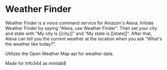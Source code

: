 # Weather Finder
Weather Finder is a voice command service for Amazon's Alexa. Initiate Weather Finder by saying "Alexa, use Weather Finder". Then set your city and state with "My city is [[city]]" and "My state is [[state]]". After that, Alexa can tell you the current weather at the location when you ask "What's the weather like today?".

Utilizes the Open Weather Map api for weather data.

Made for Info344 as minilab8
